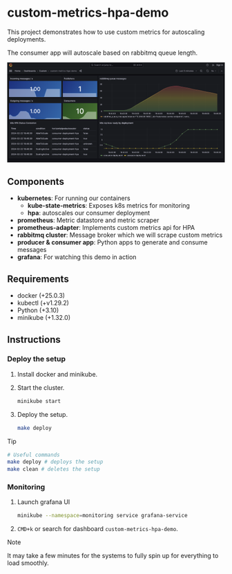 # custom-metrics-hpa-demo

This project demonstrates how to use custom metrics for autoscaling deployments.

The consumer app will autoscale based on rabbitmq queue length.

![grafana-screenshot](./docs/assets/grafana-screenshot.png)

## Components

* **kubernetes**: For running our containers
  * **kube-state-metrics**: Exposes k8s metrics for monitoring
  * **hpa**: autoscales our consumer deployment
* **prometheus**: Metric datastore and metric scraper
* **prometheus-adapter**: Implements custom metrics api for HPA
* **rabbitmq cluster**: Message broker which we will scrape custom metrics
* **producer & consumer app**: Python apps to generate and consume messages
* **grafana**: For watching this demo in action

## Requirements

* docker (+25.0.3)
* kubectl (+v1.29.2)
* Python (+3.10)
* minikube (+1.32.0)

## Instructions

### Deploy the setup

1. Install docker and minikube.
2. Start the cluster.

    ```bash
    minikube start
    ```

3. Deploy the setup.

    ```bash
    make deploy
    ```

> [!TIP]
>
> ```bash
> # Useful commands
> make deploy # deploys the setup
> make clean # deletes the setup
> ```

### Monitoring

1. Launch grafana UI

    ```bash
    minikube --namespace=monitoring service grafana-service
    ```

2. `CMD+k` or search for dashboard `custom-metrics-hpa-demo`.

> [!NOTE]
> It may take a few minutes for the systems to fully spin up for everything
> to load smoothly.
